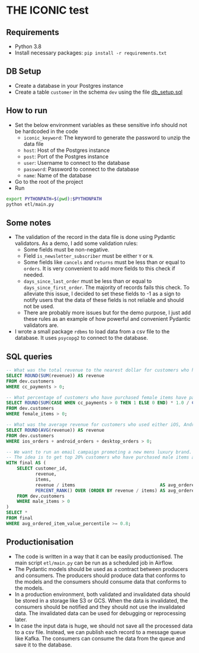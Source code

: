 # THE ICONIC test

## Requirements
- Python 3.8
- Install necessary packages: `pip install -r requirements.txt`

## DB Setup
- Create a database in your Postgres instance
- Create a table `customer` in the schema `dev` using the file [db_setup.sql](db_setup%2Fcreate_tbl_customers.sql)

## How to run
- Set the below environment variables as these sensitive info should not be hardcoded in the code
    - `iconic_keyword`: The keyword to generate the password to unzip the data file
    - `host`: Host of the Postgres instance
    - `post`: Port of the Postgres instance
    - `user`: Username to connect to the database
    - `password`: Password to connect to the database
    - `name`: Name of the database
- Go to the root of the project
- Run

```bash
export PYTHONPATH=$(pwd):$PYTHONPATH
python etl/main.py
```

## Some notes
- The validation of the record in the data file is done using Pydantic validators. As a demo, I add some validation rules:
  - Some fields must be non-negative.
  - Field `is_newsletter_subscriber` must be either `Y` or `N`.
  - Some fields like `cancels` and `returns` must be less than or equal to `orders`. It is very convenient to add 
  more fields to this check if needed.
  - `days_since_last_order` must be less than or equal to `days_since_first_order`. The majority of records fails 
  this check. To alleviate this issue, I decided to set these fields to -1 as a sign to notify users that the data of
  these fields is not reliable and should not be used.
  - There are probably more issues but for the demo purpose, I just add these rules as an example of how powerful
  and convenient Pydantic validators are.
- I wrote a small package `rdbms` to load data from a csv file to the database. It uses `psycopg2` to connect to the database.

## SQL queries

```sql
-- What was the total revenue to the nearest dollar for customers who have paid by credit card?
SELECT ROUND(SUM(revenue)) AS revenue
FROM dev.customers
WHERE cc_payments > 0;

-- What percentage of customers who have purchased female items have paid by credit card?
SELECT ROUND(SUM(CASE WHEN cc_payments > 0 THEN 1 ELSE 0 END) * 1.0 / COUNT(*) * 100, 2) AS percentage
FROM dev.customers
WHERE female_items > 0;

-- What was the average revenue for customers who used either iOS, Android or Desktop?
SELECT ROUND(AVG(revenue)) AS revenue
FROM dev.customers
WHERE ios_orders + android_orders + desktop_orders > 0;

-- We want to run an email campaign promoting a new mens luxury brand. Can you provide a list of customers we should send to?
-- The idea is to get top 20% customers who have purchased male items and have high avg ordered item value
WITH final AS (
    SELECT customer_id,
           revenue,
           items,
           revenue / items                                AS avg_ordered_item_value,
           PERCENT_RANK() OVER (ORDER BY revenue / items) AS avg_ordered_item_value_percentile
    FROM dev.customers
    WHERE male_items > 0
)
SELECT *
FROM final
WHERE avg_ordered_item_value_percentile >= 0.8;
```

## Productionisation
- The code is written in a way that it can be easily productionised. The main script `etl/main.py` can be run
  as a scheduled job in Airflow.
- The Pydantic models should be used as a contract between producers and consumers. The producers should produce
  data that conforms to the models and the consumers should consume data that conforms to the models.
- In a production environment, both validated and invalidated data should be stored in a storage like S3 or GCS. When 
  the data is invalidated, the consumers should be notified and they should not use the invalidated data. The invalidated
  data can be used for debugging or reprocessing later.
- In case the input data is huge, we should not save all the processed data to a csv file. Instead, we can publish each 
  record to a message queue like Kafka. The consumers can consume the data from the queue and save it to the database.
